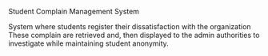 Student Complain Management System

System where students register their dissatisfaction with the organization
These complain are retrieved and, then displayed to the admin authorities to investigate while maintaining student anonymity.
